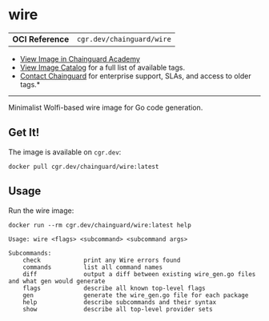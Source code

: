 <!--monopod:start-->
# wire
| | |
| - | - |
| **OCI Reference** | `cgr.dev/chainguard/wire` |


* [View Image in Chainguard Academy](https://edu.chainguard.dev/chainguard/chainguard-images/reference/wire/overview/)
* [View Image Catalog](https://console.enforce.dev/images/catalog) for a full list of available tags.
* [Contact Chainguard](https://www.chainguard.dev/chainguard-images) for enterprise support, SLAs, and access to older tags.*

---
<!--monopod:end-->

<!--overview:start-->
Minimalist Wolfi-based wire image for Go code generation.
<!--overview:end-->

<!--getting:start-->
## Get It!
The image is available on `cgr.dev`:

```
docker pull cgr.dev/chainguard/wire:latest
```
<!--getting:end-->

<!--body:start-->
## Usage

Run the wire image:

```
docker run --rm cgr.dev/chainguard/wire:latest help

Usage: wire <flags> <subcommand> <subcommand args>

Subcommands:
	check            print any Wire errors found
	commands         list all command names
	diff             output a diff between existing wire_gen.go files and what gen would generate
	flags            describe all known top-level flags
	gen              generate the wire_gen.go file for each package
	help             describe subcommands and their syntax
	show             describe all top-level provider sets
```
<!--body:end-->
